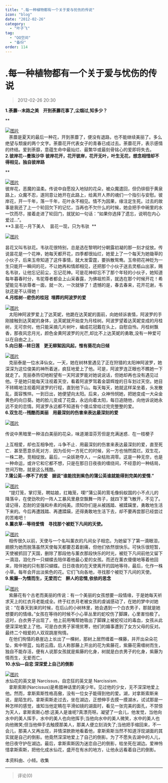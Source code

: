 ```yaml
---
title: ".每一种植物都有一个关于爱与忧伤的传说"
icon: "blog"
date: "2012-02-26"
category:
  - "叶子飞"
tag:
  - "QQ空间"
  - "备份"
order: 114
---
```

# .每一种植物都有一个关于爱与忧伤的传说

> 2012-02-26 20:30

**1.荼蘼--末路之美    开到荼蘼花事了,尘烟过,知多少？**

\*\*

[![图片](https://pan.4a1801.life:11443/d/public/Qzone_wyf/Blogs/images/1AC11E46.webp)](https://pan.4a1801.life:11443/d/public/Qzone_wyf/Blogs/images/1AC11E46.webp)  
   荼蘼是夏天的最后一种花，开到荼蘼了，便没有退路，也不能继续美丽了。多么绝望与颓废的两个文字。荼蘼花开代表女子的青春已成过去。荼蘼花开，表示感情的终结。爱到荼靡，意蕴生命中最灿烂、最繁华或最刻骨铭心的爱即将失去。  
**2.彼岸花--曼珠沙华** **彼岸花开，花开彼岸，花开无叶，叶生无花，想念相惜却不得相见，独自彼岸路**

\*\*

[![图片](https://pan.4a1801.life:11443/d/public/Qzone_wyf/Blogs/images/4EE42C41.webp)](https://pan.4a1801.life:11443/d/public/Qzone_wyf/Blogs/images/4EE42C41.webp)  
彼岸花，恶魔的温柔。传说中自愿投入地狱的花朵，被众魔遣回，但仍徘徊于黄泉路上，众魔不忍，遂同意让她开在此路上，给离开人界的魂们一个指引与安慰。彼岸花，开一千年，落一千年，花叶永不相见。情不为因果，缘注定生死。过去的故事是我还了上一个轮回欠下的记忆，当再也不欠什么的时候，她会把手中碗里的水一饮而尽，接着走进了轮回门，就犹如一句话：“如果你选择了遗忘，说明在内心爱过...”。  
**3.昙花--月下美人    昙花一现，只为韦驮  **

[![图片](https://pan.4a1801.life:11443/d/public/Qzone_wyf/Blogs/images/5E058358.webp)](https://pan.4a1801.life:11443/d/public/Qzone_wyf/Blogs/images/5E058358.webp)

昙花又叫韦驮花。韦驮花很特别，总是选在黎明时分朝露初凝的那一刻才绽放。传说昙花是一个花神，她每天都开花，四季都很灿烂，她爱上了一个每天为她锄草的小伙子，后来玉帝知道了这件事情，就大发雷霆，要拆散鸳鸯。玉帝把花神贬为一生只能开一瞬间的花，不让她再和情郎相见，还把那个小伙子送去灵柩山出家，赐名韦驮，让他忘记前尘，忘记花神。可是花神却忘不了那个年轻的小伙子，她知道每年暮春时分，韦驼尊者都会上山采春露，为佛祖煎茶，就选在那个时候开花！希望能见韦驮尊者一面，就一次，一次就够了！遗憾的是，春去春来，花开花谢，韦驮还是不认得她！  
**4.月桂树--悲伤的桂冠**  **埋葬的阿波罗的爱**

[![图片](https://pan.4a1801.life:11443/d/public/Qzone_wyf/Blogs/images/92D42EE6.webp)](https://pan.4a1801.life:11443/d/public/Qzone_wyf/Blogs/images/92D42EE6.webp)  
   太阳神阿波罗爱上了达芙妮，他跪在达芙妮的面前，向她倾诉衷情，阿波罗的手刚接触到达芙妮的身体，达芙妮就开始变为月桂树。阿波罗望着达芙妮变成的月桂树，无可奈何，他只能采摘几片树叶，编成花冠戴在头上，自慰自怜。月桂树飘香，那夜风恋月光，颜色金黄阿波罗的光芒,却比不上达芙妮的勇敢,没有一种爱可以在自由之上。  
**5.向日葵--转日莲    更无柳絮因风起，惟有葵花向日倾**

[![图片](https://pan.4a1801.life:11443/d/public/Qzone_wyf/Blogs/images/BE2831AA.webp)](https://pan.4a1801.life:11443/d/public/Qzone_wyf/Blogs/images/BE2831AA.webp)  
   克丽泰是一位水泽仙女。一天，她在树林里遇见了正在狩猎的太阳神阿波罗，她深深为这位俊美的神所着迷，疯狂地爱上了他。可是，阿波罗连正眼也不瞧她一下就走了。克丽泰热切地盼望有一天阿波罗能对她说说话，但她却再也没有遇见过他。于是她只能每天注视着天空，看着阿波罗驾着金碧辉煌的日车划过天空。她目不转睛地注视着阿波罗的行程，直到他下山。每天每天，她就这样呆坐着，头发散乱，面容憔悴。一到日出，她便望向太阳。后来，众神怜悯她，把她变成一大朵金黄色的向日葵。她的脸儿变成了花盘，永远向着太阳，每日追随他，向他诉说她永远不变的恋情。阿波罗永远都不知道有个傻瓜曾给过完完整整的爱。  
**6.双生花--残酷而美丽    用最深刻的伤害来表达最深刻的爱**

[![图片](https://pan.4a1801.life:11443/d/public/Qzone_wyf/Blogs/images/4B0AA518.webp)](https://pan.4a1801.life:11443/d/public/Qzone_wyf/Blogs/images/4B0AA518.webp)

传说中黑暗里一种洁白美丽的花朵，味道潮湿芬芳但是充满迷惑．在一枝梗子

上互相爱，却也互相争抢，斗争不止．用最深刻的伤害来表达最深刻的爱，直至死亡．甚至愿意杀死对方．因为任何一方死亡的时候，另一方也悄然腐烂。双生花，一株二艳，竞相绽放。最后，一朵妖艳夺人，一朵枯败凋零。这是一种无奈，也是一种命运，或许它和它都不想，只是在那日日夜夜的缠绕间，不经意的一种结局，世间万物，就是这么残酷。  
**7.蒲公英--停不了的爱    据说“谁能找到紫色的蒲公英谁就能得到完美的爱情.”**

[![图片](https://pan.4a1801.life:11443/d/public/Qzone_wyf/Blogs/images/C44980C6.webp)](https://pan.4a1801.life:11443/d/public/Qzone_wyf/Blogs/images/C44980C6.webp)  
   “提灯笼，掌灯笼，聘姑娘，扛箱笼，噗!”蒲公英的茸毛像蚂蚁国的小不点儿的降落伞，在使劲吹的一阵人工暴风里悬空飘舞一阵子，就四下里飞散开，不见了。  
请记得，忍耐的坚强和朴素的纯美。须知你们是从被践踏、被蹂躏里，勇敢地生活下来的。今后再遭践踏、再遭蹂躏，还得勇敢地生活下去，却不要再尝那已经尝过的苦难吧！  
**8.薰衣草--等待爱情    寻找那个被贬下凡间的天使。**

[![图片](https://pan.4a1801.life:11443/d/public/Qzone_wyf/Blogs/images/85ECF96B.webp)](https://pan.4a1801.life:11443/d/public/Qzone_wyf/Blogs/images/85ECF96B.webp)  
   相传很久以前，天使与一个名叫薰衣的凡间女子相恋。为她留下了第一滴眼泪，翅膀为她而脱落虽然天使每天都要忍着剧痛，但他们依然很快乐。可快乐很短暂，天使被抓回了天国，删除了那段他与薰衣那段快乐的时光，被贬下凡间前他又留下一滴泪，泪化作一只蝴蝶去陪伴着他最心爱的女孩。而还在薰衣傻傻地等着他回来，陪伴她的只有那只蝴蝶。日日夜夜的在天使离开的园地等待，最后，化作一株小草。每年会开出淡紫色的花。它们飞向各地，寻找那个被贬下凡间的天使。  
**9.紫藤--为情而生，无爱而亡    醉人的恋情,依依的思念**

[![图片](https://pan.4a1801.life:11443/d/public/Qzone_wyf/Blogs/images/27D9828F.webp)](https://pan.4a1801.life:11443/d/public/Qzone_wyf/Blogs/images/27D9828F.webp)  
   紫藤花有个古老而美丽的传说：有一个美丽的女孩想要一段情缘，于是她每天祈求天上的红衣月老能成全。终于红衣月老被女孩的虔诚感动了，在她的梦中对她说：“在春天到来的时候，在后山的小树林里，她会遇到一个白衣男子，那就是她想要的的情缘。”女孩在等待的时候不小心草丛里的蛇咬伤了脚踝，心里害怕极了。这时，白衣男子出现了，他上前用嘴帮她吸出了脚踝上被蛇咬过的毒血，女孩从此便深深地爱上了他。可是白衣男子家境贫寒，他们的婚事遭到了女方父母的反对。最终二个相爱的人双双跳崖徇情。  
   在他们徇情的悬崖边上长出了一棵树，那树上居然缠着一棵藤，并开出朵朵花坠，紫中带蓝，灿若云霞。后人称那藤上开出的花为紫藤花，紫藤花需缠树而生，独自不能存活，便有人说那女孩就是紫藤的化身，树就是白衣男子的化身，紫藤为情而生，无爱而亡。  
**10.水仙—自恋 深深爱上自己的倒影**

[![图片](https://pan.4a1801.life:11443/d/public/Qzone_wyf/Blogs/images/14407CA7.webp)](https://pan.4a1801.life:11443/d/public/Qzone_wyf/Blogs/images/14407CA7.webp)  
水仙花的英文是 Narcissus，自恋狂的英文是 Narcissism.  
   拿斯索斯(Narcissus)是希腊神话里的美少年。见过他的少女，无不深深地爱上他。然而，拿斯索斯性格高傲，没有一位女子能得到他的爱。湖，对拿斯索斯来说，是陌生的。拿斯索斯走过去，坐在湖边，正想伸手去摸一摸湖水，试试那是一种怎样的感觉，谁知当他定睛在平滑如镜的湖面时，看见一张完美的面孔，不禁惊为天人，拿斯索斯心想:这美人是谁呢?真漂亮呀。凝望了一会儿，他发觉，当他向水中的美人挥手，水中的美人也向他挥手;当他向水中的美人微笑，水中的美人也向他微笑;但当他伸手去触摸那美人，那美人便立刻消失了;当他把手缩回来，不一会儿，那美人又再出现，并情深款款地看着他，拿斯索斯当然不知道浮现湖面的其实就是自己的倒影。他竟然深深地爱上了自己的倒影。为了不愿失去湖中的人儿，他日夜守护在湖边。最后，拿斯索斯因为迷恋自己的倒影，枯坐死在湖边。爱神怜惜拿斯索斯，把他化成水仙花，盛开在有水的地方，让他永远看着自己的倒影。

本资料由、小倾。收集

---

> 评论(0)
